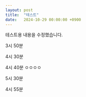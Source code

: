 ```yaml
---
layout: post
title:  "테스트"
date:   2024-10-29 00:00:00 +0900
---
```

테스트용 내용을 수정했습니다.

3시 50분

4시 30분

4시 40분
ㅇㅇㅇㅇ

5시 30분

4시 55분